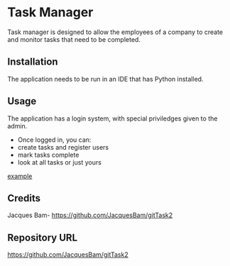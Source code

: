 # Task Manager
Task manager is designed to allow the employees of a company to create and monitor tasks that need to be completed.

## Installation
The application needs to be run in an IDE that has Python installed.

## Usage
The application has a login system, with special priviledges given to the admin.
* Once logged in, you can: 
 * create tasks and register users 
 * mark tasks complete
 * look at all tasks or just yours

[example](https://github.com/JacquesBam/gitTask2/blob/main/One.png)

## Credits
Jacques Bam- https://github.com/JacquesBam/gitTask2

## Repository URL
https://github.com/JacquesBam/gitTask2
 
